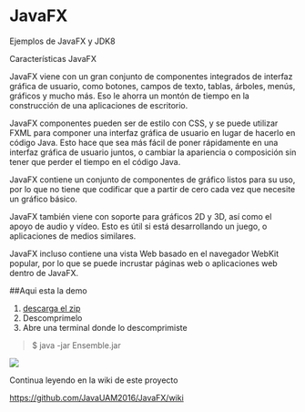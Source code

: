 # JavaFX
Ejemplos de JavaFX  y JDK8

Características JavaFX

JavaFX viene con un gran conjunto de componentes integrados de interfaz gráfica de usuario, como botones, campos de texto, tablas, árboles, menús, gráficos y mucho más. Eso le ahorra un montón de tiempo en la construcción de una aplicaciones de escritorio.

JavaFX componentes pueden ser de estilo con CSS, y se puede utilizar FXML para componer una interfaz gráfica de usuario en lugar de hacerlo en código Java. Esto hace que sea más fácil de poner rápidamente en una interfaz gráfica de usuario juntos, o cambiar la apariencia o composición sin tener que perder el tiempo en el código Java.

JavaFX contiene un conjunto de componentes de gráfico listos para su uso, por lo que no tiene que codificar que a partir de cero cada vez que necesite un gráfico básico.

JavaFX también viene con soporte para gráficos 2D y 3D, así como el apoyo de audio y vídeo. Esto es útil si está desarrollando un juego, o aplicaciones de medios similares.

JavaFX incluso contiene una vista Web basado en el navegador WebKit popular, por lo que se puede incrustar páginas web o aplicaciones web dentro de JavaFX.

##Aqui esta la demo

1. [descarga el zip](https://www.dropbox.com/s/qurfnnyek9r74yf/javafx_samples-2_0_2.zip?dl=0)
2. Descomprimelo
3. Abre una terminal donde lo descomprimiste

>$ java -jar Ensemble.jar 

![](https://snag.gy/G3UQsc.jpg)

Continua leyendo en la wiki de este proyecto

https://github.com/JavaUAM2016/JavaFX/wiki


